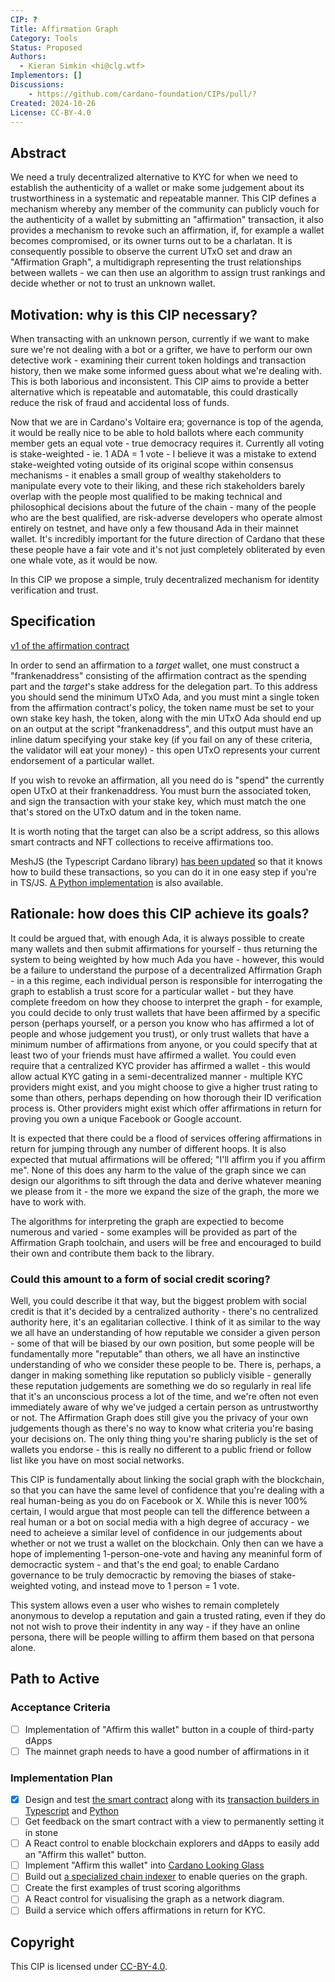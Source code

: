```yaml
---
CIP: ?
Title: Affirmation Graph
Category: Tools
Status: Proposed
Authors:
  - Kieran Simkin <hi@clg.wtf>
Implementors: []
Discussions:
    - https://github.com/cardano-foundation/CIPs/pull/?
Created: 2024-10-26
License: CC-BY-4.0
---
```


## Abstract
We need a truly decentralized alternative to KYC for when we need to establish the authenticity of a wallet or make some judgement about its trustworthiness in a systematic and repeatable manner. This CIP defines a mechanism whereby any member of the community can publicly vouch for the authenticity of a wallet by submitting an "affirmation" transaction, it also provides a mechanism to revoke such an affirmation, if, for example a wallet becomes compromised, or its owner turns out to be a charlatan. 
It is consequently possible to observe the current UTxO set and draw an "Affirmation Graph", a multidigraph representing the trust relationships between wallets - we can then use an algorithm to assign trust rankings and decide whether or not to trust an unknown wallet.

## Motivation: why is this CIP necessary?
When transacting with an unknown person, currently if we want to make sure we're not dealing with a bot or a grifter, we have to perform our own detective work - examining their current token holdings and transaction history, then we make some informed guess about what we're dealing with. This is both laborious and inconsistent. This CIP aims to provide a better alternative which is repeatable and automatable, this could drastically reduce the risk of fraud and accidental loss of funds.

Now that we are in Cardano's Voltaire era; governance is top of the agenda, it would be really nice to be able to hold ballots where each community member gets an equal vote - true democracy requires it. Currently all voting is stake-weighted - ie. 1 ADA = 1 vote - I believe it was a mistake to extend stake-weighted voting outside of its original scope within consensus mechanisms - it enables a small group of wealthy stakeholders to manipulate every vote to their liking, and these rich stakeholders barely overlap with the people most qualified to be making technical and philosophical decisions about the future of the chain - many of the people who are the best qualified, are risk-adverse developers who operate almost entirely on testnet, and have only a few thousand Ada in their mainnet wallet. It's incredibly important for the future direction of Cardano that these these people have a fair vote and it's not just completely obliterated by even one whale vote, as it would be now. 

In this CIP we propose a simple, truly decentralized mechanism for identity verification and trust.

## Specification
[v1 of the affirmation contract](affirmation.ak)


In order to send an affirmation to a *target* wallet, one must construct a "frankenaddress" consisting of the affirmation contract as the spending part and the *target*'s stake address for the delegation part. To this address you should send the minimum UTxO Ada, and you must mint a single token from the affirmation contract's policy, the token name must be set to your own stake key hash, the token, along with the min UTxO Ada should end up on an output at the script "frankenaddress", and this output must have an inline datum specifying your stake key (if you fail on any of these criteria, the validator will eat your money) - this open UTxO represents your current endorsement of a particular wallet. 

If you wish to revoke an affirmation, all you need do is "spend" the currently open UTxO at their frankenaddress. You must burn the associated token, and sign the transaction with your stake key, which must match the one that's stored on the UTxO datum and in the token name. 

It is worth noting that the target can also be a script address, so this allows smart contracts and NFT collections to receive affirmations too. 

MeshJS (the Typescript Cardano library) [has been updated](https://github.com/MeshJS/mesh/commit/fbfc8dd922ddf4c4df0d59f5fbd4f260af34da5d) so that it knows how to build these transactions, so you can do it in one easy step if you're in TS/JS. [A Python implementation](https://github.com/kieransimkin/affirmation-graph/blob/main/examples/affirm.py) is also available. 

## Rationale: how does this CIP achieve its goals?
It could be argued that, with enough Ada, it is always possible to create many wallets and then submit affirmations for yourself - thus returning the system to being weighted by how much Ada you have - however, this would be a failure to understand the purpose of a decentralized Affirmation Graph - in a this regime, each individual person is responsible for interrogating the graph to establish a trust score for a particular wallet - but they have complete freedom on how they choose to interpret the graph - for example, you could decide to only trust wallets that have been affirmed by a specific person (perhaps yourself, or a person you know who has affirmed a lot of people and whose judgement you trust), or only trust wallets that have a minimum number of affirmations from anyone, or you could specify that at least two of your friends must have affirmed a wallet. You could even require that a centralized KYC provider has affirmed a wallet - this would allow actual KYC gating in a semi-decentralized manner - multiple KYC providers might exist, and you might choose to give a higher trust rating to some than others, perhaps depending on how thorough their ID verification process is. Other providers might exist which offer affirmations in return for proving you own a unique Facebook or Google account. 

It is expected that there could be a flood of services offering affirmations in return for jumping through any number of different hoops. It is also expected that mutual affirmations will be offered; "I'll affirm you if you affirm me". None of this does any harm to the value of the graph since we can design our algorithms to sift through the data and derive whatever meaning we please from it - the more we expand the size of the graph, the more we have to work with.

The algorithms for interpreting the graph are expectied to become numerous and varied - some examples will be provided as part of the Affirmation Graph toolchain, and users will be free and encouraged to build their own and contribute them back to the library. 

### Could this amount to a form of social credit scoring?   
Well, you could describe it that way, but the biggest problem with social credit is that it's decided by a centralized authority - there's no centralized authority here, it's an egalitarian collective. I think of it as similar to the way we all have an understanding of how reputable we consider a given person - some of that will be biased by our own position, but some people will be fundamentally more "reputable" than others, we all have an instinctive understanding of who we consider these people to be. There is, perhaps, a danger in making something like reputation so publicly visible - generally these reputation judgements are something we do so regularly in real life that it's an unconscious process a lot of the time, and we're often not even immediately aware of why we've judged a certain person as untrustworthy or not. The Affirmation Graph does still give you the privacy of your own judgements though as there's no way to know what criteria you're basing your decisions on. The only thing thing you're sharing publicly is the set of wallets you endorse - this is really no different to a public friend or follow list like you have on most social networks. 

This CIP is fundamentally about linking the social graph with the blockchain, so that you can have the same level of confidence that you're dealing with a real human-being as you do on Facebook or X. While this is never 100% certain, I would argue that most people can tell the difference between a real human or a bot on social media with a high degree of accuracy - we need to acheieve a similar level of confidence in our judgements about whether or not we trust a wallet on the blockchain. Only then can we have a hope of implementing 1-person-one-vote and having any meaninful form of democractic system - and that's the end goal; to enable Cardano governance to be truly democractic by removing the biases of stake-weighted voting, and instead move to 1 person = 1 vote.

This system allows even a user who wishes to remain completely anonymous to develop a reputation and gain a trusted rating, even if they do not not wish to prove their indentity in any way - if they have an online persona, there will be people willing to affirm them based on that persona alone. 

## Path to Active

### Acceptance Criteria
- [ ] Implementation of "Affirm this wallet" button in a couple of third-party dApps
- [ ] The mainnet graph needs to have a good number of affirmations in it

### Implementation Plan
- [X] Design and test [the smart contract](affirmation.ak) along with its [transaction builders in Typescript](https://github.com/kieransimkin/affirmation-graph/blob/main/examples/affirm.mesh.cjs) and [Python](https://github.com/kieransimkin/affirmation-graph/blob/main/examples/affirm.py)
- [ ] Get feedback on the smart contract with a view to permanently setting it in stone 
- [ ] A React control to enable blockchain explorers and dApps to easily add an "Affirm this wallet" button.
- [ ] Implement "Affirm this wallet" into [Cardano Looking Glass](https://clg.wtf/)
- [ ] Build out [a specialized chain indexer](https://github.com/kieransimkin/affirmation-graph-index) to enable queries on the graph.
- [ ] Create the first examples of trust scoring algorithms
- [ ] A React control for visualising the graph as a network diagram.
- [ ] Build a service which offers affirmations in return for KYC.

## Copyright
This CIP is licensed under [CC-BY-4.0](https://creativecommons.org/licenses/by/4.0/legalcode).

